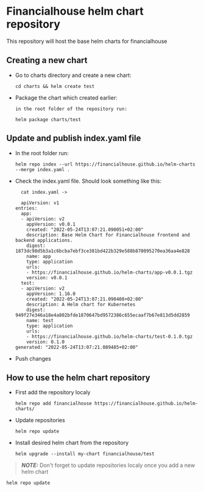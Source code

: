 # Financialhouse helm chart repository

This repository will host the base helm charts for financialhouse

## Creating a new chart

* Go to charts directory and create a new chart:

  ```
  cd charts && helm create test
  ```

* Package the chart which created earlier:

  ```
  in the root folder of the repository run:

  helm package charts/test
  ```

## Update and publish index.yaml file

* In the root folder run:

  ```
  helm repo index --url https://financialhouse.github.io/helm-charts --merge index.yaml .
  ```

* Check the index.yaml file. Should look something like this:

  ```
    cat index.yaml ->

    apiVersion: v1
  entries:
    app:
    - apiVersion: v2
      appVersion: v0.0.1
      created: "2022-05-24T13:07:21.090051+02:00"
      description: Base Helm Chart for Financialhouse frontend and backend applications.
      digest: 1873dc98d5b3a1c6bcba7ebf3ce381bd422b329e588b870095270ea36aa4e828
      name: app
      type: application
      urls:
      - https://financialhouse.github.io/helm-charts/app-v0.0.1.tgz
      version: v0.0.1
    test:
    - apiVersion: v2
      appVersion: 1.16.0
      created: "2022-05-24T13:07:21.090408+02:00"
      description: A Helm chart for Kubernetes
      digest: 949f27e346a18e4a802bfde1870647bd9572386c655ecaaf7b67e813d5dd2859
      name: test
      type: application
      urls:
      - https://financialhouse.github.io/helm-charts/test-0.1.0.tgz
      version: 0.1.0
  generated: "2022-05-24T13:07:21.089485+02:00"
  ```

* Push changes

## How to use the helm chart repository

* First add the repository localy

  ```
  helm repo add financialhouse https://financialhouse.github.io/helm-charts/
  ```
* Update repositories

  ```
  helm repo update
  ```

* Install desired helm chart from the repository

  ```
  helm upgrade --install my-chart financialhouse/test
  ```


> **_NOTE:_** Don't forget to update repositories localy once you add a new helm chart

```
helm repo update
```
